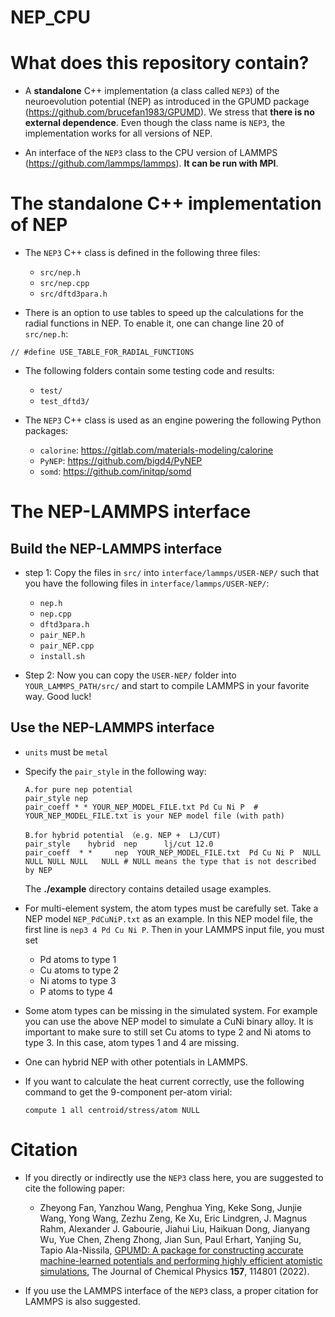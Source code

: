 # NEP_CPU

# What does this repository contain?

* A **standalone** C++ implementation (a class called `NEP3`) of the neuroevolution potential (NEP) as introduced in the GPUMD package (https://github.com/brucefan1983/GPUMD). We stress that **there is no external dependence**. Even though the class name is `NEP3`, the implementation works for all versions of NEP.

* An interface of the `NEP3` class to the CPU version of LAMMPS (https://github.com/lammps/lammps). **It can be run with MPI**.

# The standalone C++ implementation of NEP

* The `NEP3` C++ class is defined in the following three files:
  * `src/nep.h`
  * `src/nep.cpp`
  * `src/dftd3para.h`
  
* There is an option to use tables to speed up the calculations for the radial functions in NEP. To enable it, one can change line 20 of `src/nep.h`:

```
// #define USE_TABLE_FOR_RADIAL_FUNCTIONS
```

* The following folders contain some testing code and results:
  * `test/`
  * `test_dftd3/`
  
* The `NEP3` C++ class is used as an engine powering the following Python packages:
  * `calorine`: https://gitlab.com/materials-modeling/calorine
  * `PyNEP`: https://github.com/bigd4/PyNEP
  * `somd`: https://github.com/initqp/somd
  
# The NEP-LAMMPS interface

## Build the NEP-LAMMPS interface

* step 1: Copy the files in `src/` into `interface/lammps/USER-NEP/` such that you have the following files in `interface/lammps/USER-NEP/`:
  * `nep.h`
  * `nep.cpp`
  * `dftd3para.h`
  * `pair_NEP.h`
  * `pair_NEP.cpp`
  * `install.sh`
  
* Step 2: Now you can copy the `USER-NEP/` folder into `YOUR_LAMMPS_PATH/src/` and start to compile LAMMPS in your favorite way. Good luck!
  
## Use the NEP-LAMMPS interface

* `units` must be `metal`
  
* Specify the `pair_style` in the following way:
  
  ```shell
  A.for pure nep potential
  pair_style nep 
  pair_coeff * * YOUR_NEP_MODEL_FILE.txt Pd Cu Ni P  # YOUR_NEP_MODEL_FILE.txt is your NEP model file (with path)
  
  B.for hybrid potential （e.g. NEP +  LJ/CUT)
  pair_style 	hybrid  nep 	 lj/cut 12.0   
  pair_coeff  * *     nep  YOUR_NEP_MODEL_FILE.txt  Pd Cu Ni P  NULL NULL NULL NULL   NULL # NULL means the type that is not described by NEP
  ```
  
  The **./example** directory contains detailed usage examples.
  
* For multi-element system, the atom types must be carefully set. Take a NEP model `NEP_PdCuNiP.txt` as an example. In this NEP model file, the first line is `nep3 4 Pd Cu Ni P`. Then in your LAMMPS input file, you must set 

  * Pd atoms to type 1
  * Cu atoms to type 2
  * Ni atoms to type 3
  * P atoms to type 4

* Some atom types can be missing in the simulated system. For example you can use the above NEP model to simulate a CuNi binary alloy. It is important to make sure to still set Cu atoms to type 2 and Ni atoms to type 3. In this case, atom types 1 and 4 are missing.

* One can hybrid NEP with other potentials in LAMMPS.

* If you want to calculate the heat current correctly, use the following command to get the 9-component per-atom virial:
  ```shell
  compute 1 all centroid/stress/atom NULL
  ```


# Citation

* If you directly or indirectly use the `NEP3` class here, you are suggested to cite the following paper:

  * Zheyong Fan, Yanzhou Wang, Penghua Ying, Keke Song, Junjie Wang, Yong Wang, Zezhu Zeng, Ke Xu, Eric Lindgren, J. Magnus Rahm, Alexander J. Gabourie, Jiahui Liu, Haikuan Dong, Jianyang Wu, Yue Chen, Zheng Zhong, Jian Sun, Paul Erhart, Yanjing Su, Tapio Ala-Nissila,
[GPUMD: A package for constructing accurate machine-learned potentials and performing highly efficient atomistic simulations](https://doi.org/10.1063/5.0106617), The Journal of Chemical Physics **157**, 114801 (2022).

* If you use the LAMMPS interface of the `NEP3` class, a proper citation for LAMMPS is also suggested. 

